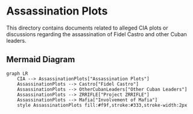 # Assassination Plots

This directory contains documents related to alleged CIA plots or discussions regarding the assassination of Fidel Castro and other Cuban leaders.

## Mermaid Diagram

```mermaid
graph LR
    CIA --> AssassinationPlots["Assassination Plots"]
    AssassinationPlots --> Castro["Fidel Castro"]
    AssassinationPlots --> OtherCubanLeaders["Other Cuban Leaders"]
    AssassinationPlots --> ZRRIFLE["Project ZRRIFLE"]
    AssassinationPlots --> Mafia["Involvement of Mafia"]
    style AssassinationPlots fill:#f9f,stroke:#333,stroke-width:2px
```

